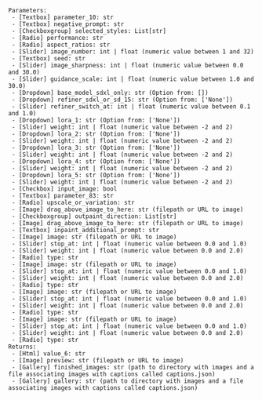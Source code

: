     Parameters:
     - [Textbox] parameter_10: str 
     - [Textbox] negative_prompt: str 
     - [Checkboxgroup] selected_styles: List[str] 
     - [Radio] performance: str 
     - [Radio] aspect_ratios: str 
     - [Slider] image_number: int | float (numeric value between 1 and 32) 
     - [Textbox] seed: str 
     - [Slider] image_sharpness: int | float (numeric value between 0.0 and 30.0) 
     - [Slider] guidance_scale: int | float (numeric value between 1.0 and 30.0) 
     - [Dropdown] base_model_sdxl_only: str (Option from: []) 
     - [Dropdown] refiner_sdxl_or_sd_15: str (Option from: ['None']) 
     - [Slider] refiner_switch_at: int | float (numeric value between 0.1 and 1.0) 
     - [Dropdown] lora_1: str (Option from: ['None']) 
     - [Slider] weight: int | float (numeric value between -2 and 2) 
     - [Dropdown] lora_2: str (Option from: ['None']) 
     - [Slider] weight: int | float (numeric value between -2 and 2) 
     - [Dropdown] lora_3: str (Option from: ['None']) 
     - [Slider] weight: int | float (numeric value between -2 and 2) 
     - [Dropdown] lora_4: str (Option from: ['None']) 
     - [Slider] weight: int | float (numeric value between -2 and 2) 
     - [Dropdown] lora_5: str (Option from: ['None']) 
     - [Slider] weight: int | float (numeric value between -2 and 2) 
     - [Checkbox] input_image: bool 
     - [Textbox] parameter_83: str 
     - [Radio] upscale_or_variation: str 
     - [Image] drag_above_image_to_here: str (filepath or URL to image) 
     - [Checkboxgroup] outpaint_direction: List[str] 
     - [Image] drag_above_image_to_here: str (filepath or URL to image) 
     - [Textbox] inpaint_additional_prompt: str 
     - [Image] image: str (filepath or URL to image) 
     - [Slider] stop_at: int | float (numeric value between 0.0 and 1.0) 
     - [Slider] weight: int | float (numeric value between 0.0 and 2.0) 
     - [Radio] type: str 
     - [Image] image: str (filepath or URL to image) 
     - [Slider] stop_at: int | float (numeric value between 0.0 and 1.0) 
     - [Slider] weight: int | float (numeric value between 0.0 and 2.0) 
     - [Radio] type: str 
     - [Image] image: str (filepath or URL to image) 
     - [Slider] stop_at: int | float (numeric value between 0.0 and 1.0) 
     - [Slider] weight: int | float (numeric value between 0.0 and 2.0) 
     - [Radio] type: str 
     - [Image] image: str (filepath or URL to image) 
     - [Slider] stop_at: int | float (numeric value between 0.0 and 1.0) 
     - [Slider] weight: int | float (numeric value between 0.0 and 2.0) 
     - [Radio] type: str 
    Returns:
     - [Html] value_6: str 
     - [Image] preview: str (filepath or URL to image) 
     - [Gallery] finished_images: str (path to directory with images and a file associating images with captions called captions.json) 
     - [Gallery] gallery: str (path to directory with images and a file associating images with captions called captions.json) 
